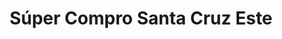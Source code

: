 ---
title: "Súper Compro Santa Cruz Este"
url: /santa-cruz/super-compro-santa-cruz-este/
shop: Supermarkt
---